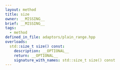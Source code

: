 ```yaml
---
layout: method
title: size
owner: __MISSING__
brief: __MISSING__
tags:
  - method
defined_in_file: adaptors/plain_range.hpp
overloads:
  std::size_t size() const:
    description: __OPTIONAL__
    return: __OPTIONAL__
    signature_with_names: std::size_t size() const
---
```

